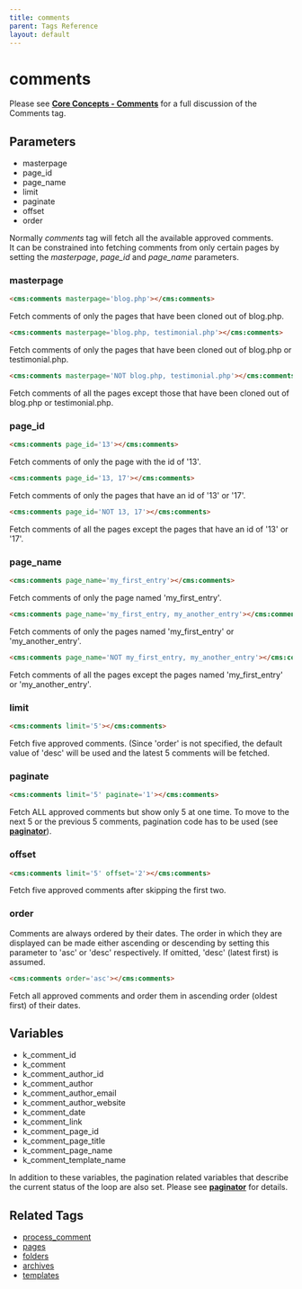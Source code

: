 ```yaml
---
title: comments
parent: Tags Reference
layout: default
---
```


# comments

Please see [**Core Concepts - Comments**](../../concepts/using-comments.html) for a full discussion of the Comments tag.

## Parameters

*   masterpage
*   page\_id
*   page\_name
*   limit
*   paginate
*   offset
*   order

Normally _comments_ tag will fetch all the available approved comments.<br/>
It can be constrained into fetching comments from only certain pages by setting the _masterpage_, *page\_id* and *page\_name* parameters.

### masterpage

```html
<cms:comments masterpage='blog.php'></cms:comments>
```

Fetch comments of only the pages that have been cloned out of blog.php.

```html
<cms:comments masterpage='blog.php, testimonial.php'></cms:comments>
```

Fetch comments of only the pages that have been cloned out of blog.php or testimonial.php.

```html
<cms:comments masterpage='NOT blog.php, testimonial.php'></cms:comments>
```

Fetch comments of all the pages except those that have been cloned out of blog.php or testimonial.php.

### page_id

```html
<cms:comments page_id='13'></cms:comments>
```

Fetch comments of only the page with the id of '13'.

```html
<cms:comments page_id='13, 17'></cms:comments>
```

Fetch comments of only the pages that have an id of '13' or '17'.

```html
<cms:comments page_id='NOT 13, 17'></cms:comments>
```

Fetch comments of all the pages except the pages that have an id of '13' or '17'.

### page_name

```html
<cms:comments page_name='my_first_entry'></cms:comments>
```

Fetch comments of only the page named 'my\_first\_entry'.

```html
<cms:comments page_name='my_first_entry, my_another_entry'></cms:comments>
```

Fetch comments of only the pages named 'my\_first\_entry' or 'my\_another\_entry'.

```html
<cms:comments page_name='NOT my_first_entry, my_another_entry'></cms:comments>
```

Fetch comments of all the pages except the pages named 'my\_first\_entry' or 'my\_another\_entry'.

### limit

```html
<cms:comments limit='5'></cms:comments>
```

Fetch five approved comments. (Since 'order' is not specified, the default value of 'desc' will be used and the latest 5 comments will be fetched.

### paginate

```html
<cms:comments limit='5' paginate='1'></cms:comments>
```

Fetch ALL approved comments but show only 5 at one time. To move to the next 5 or the previous 5 comments, pagination code has to be used (see [**paginator**](../paginator.html)).

### offset

```html
<cms:comments limit='5' offset='2'></cms:comments>
```

Fetch five approved comments after skipping the first two.

### order

Comments are always ordered by their dates. The order in which they are displayed can be made either ascending or descending by setting this parameter to 'asc' or 'desc' respectively. If omitted, 'desc' (latest first) is assumed.

```html
<cms:comments order='asc'></cms:comments>
```

Fetch all approved comments and order them in ascending order (oldest first) of their dates.

## Variables

*   k\_comment\_id
*   k\_comment
*   k\_comment\_author\_id
*   k\_comment\_author
*   k\_comment\_author\_email
*   k\_comment\_author\_website
*   k\_comment\_date
*   k\_comment\_link
*   k\_comment\_page\_id
*   k\_comment\_page\_title
*   k\_comment\_page\_name
*   k\_comment\_template\_name

In addition to these variables, the pagination related variables that describe the current status of the loop are also set. Please see [**paginator**](../paginator.html) for details.

## Related Tags

*   [process\_comment](../process_comment.html)
*   [pages](./pages.html)
*   [folders](./folders.html)
*   [archives](./archives.html)
*   [templates](./templates.html)
